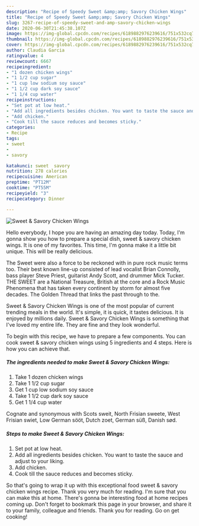 ```yaml
---
description: "Recipe of Speedy Sweet &amp;amp; Savory Chicken Wings"
title: "Recipe of Speedy Sweet &amp;amp; Savory Chicken Wings"
slug: 3267-recipe-of-speedy-sweet-and-amp-savory-chicken-wings
date: 2020-06-30T21:45:38.107Z
image: https://img-global.cpcdn.com/recipes/6189882976239616/751x532cq70/sweet-savory-chicken-wings-recipe-main-photo.jpg
thumbnail: https://img-global.cpcdn.com/recipes/6189882976239616/751x532cq70/sweet-savory-chicken-wings-recipe-main-photo.jpg
cover: https://img-global.cpcdn.com/recipes/6189882976239616/751x532cq70/sweet-savory-chicken-wings-recipe-main-photo.jpg
author: Claudia Garcia
ratingvalue: 4
reviewcount: 6667
recipeingredient:
- "1 dozen chicken wings"
- "1 1/2 cup sugar"
- "1 cup low sodium soy sauce"
- "1 1/2 cup dark soy sauce"
- "1 1/4 cup water"
recipeinstructions:
- "Set pot at low heat."
- "Add all ingredients besides chicken. You want to taste the sauce and adjust to your liking."
- "Add chicken."
- "Cook till the sauce reduces and becomes sticky."
categories:
- Recipe
tags:
- sweet
- 
- savory

katakunci: sweet  savory 
nutrition: 278 calories
recipecuisine: American
preptime: "PT12M"
cooktime: "PT55M"
recipeyield: "3"
recipecategory: Dinner

---
```



![Sweet &amp; Savory Chicken Wings](https://img-global.cpcdn.com/recipes/6189882976239616/751x532cq70/sweet-savory-chicken-wings-recipe-main-photo.jpg)

Hello everybody, I hope you are having an amazing day today. Today, I'm gonna show you how to prepare a special dish, sweet &amp; savory chicken wings. It is one of my favorites. This time, I'm gonna make it a little bit unique. This will be really delicious.

The Sweet were also a force to be reckoned with in pure rock music terms too. Their best known line-up consisted of lead vocalist Brian Connolly, bass player Steve Priest, guitarist Andy Scott, and drummer Mick Tucker. THE SWEET are a National Treasure, British at the core and a Rock Music Phenomena that has taken every continent by storm for almost five decades. The Golden Thread that links the past through to the.

Sweet &amp; Savory Chicken Wings is one of the most popular of current trending meals in the world. It's simple, it is quick, it tastes delicious. It is enjoyed by millions daily. Sweet &amp; Savory Chicken Wings is something that I've loved my entire life. They are fine and they look wonderful.


To begin with this recipe, we have to prepare a few components. You can cook sweet &amp; savory chicken wings using 5 ingredients and 4 steps. Here is how you can achieve that.

<!--inarticleads1-->

##### The ingredients needed to make Sweet &amp; Savory Chicken Wings:

1. Take 1 dozen chicken wings
1. Take 1 1/2 cup sugar
1. Get 1 cup low sodium soy sauce
1. Take 1 1/2 cup dark soy sauce
1. Get 1 1/4 cup water


Cognate and synonymous with Scots sweit, North Frisian sweete, West Frisian swiet, Low German sööt, Dutch zoet, German süß, Danish sød. 

<!--inarticleads2-->

##### Steps to make Sweet &amp; Savory Chicken Wings:

1. Set pot at low heat.
1. Add all ingredients besides chicken. You want to taste the sauce and adjust to your liking.
1. Add chicken.
1. Cook till the sauce reduces and becomes sticky.




So that's going to wrap it up with this exceptional food sweet &amp; savory chicken wings recipe. Thank you very much for reading. I'm sure that you can make this at home. There's gonna be interesting food at home recipes coming up. Don't forget to bookmark this page in your browser, and share it to your family, colleague and friends. Thank you for reading. Go on get cooking!
